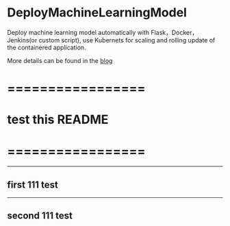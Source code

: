 # DeployMachineLearningModel

Deploy machine learning model automatically with Flask，Docker，Jenkins(or custom script), use Kubernets for scaling and rolling update of the containered application.

More details can be found in the [blog](http://wulc.me/2019/04/19/%E9%80%9A%E8%BF%87%20Flask,%20Docker,%20Jenkins%20%E5%92%8C%20Kubernets%20%E9%83%A8%E7%BD%B2%E6%9C%BA%E5%99%A8%E5%AD%A6%E4%B9%A0%E6%A8%A1%E5%9E%8B/)

# =================
# test this README
# =================

--------------
first 111 test
--------------

--------------
second 111 test
--------------
